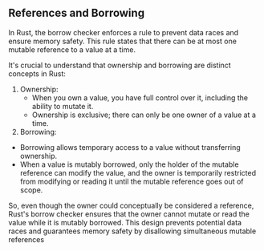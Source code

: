 ## References and Borrowing

In Rust, the borrow checker enforces a rule to prevent data races and ensure memory safety. This rule states that there can be at most one mutable reference to a value at a time.

It's crucial to understand that ownership and borrowing are distinct concepts in Rust:

1. Ownership:
   - When you own a value, you have full control over it, including the ability to mutate it.
   - Ownership is exclusive; there can only be one owner of a value at a time.
2.  Borrowing:
   - Borrowing allows temporary access to a value without transferring ownership.
   - When a value is mutably borrowed, only the holder of the mutable reference can modify the value, and the owner is temporarily restricted from modifying or reading it until the mutable reference goes out of scope.

So, even though the owner could conceptually be considered a reference, Rust's borrow checker ensures that the owner cannot mutate or read the value while it is mutably borrowed. This design prevents potential data races and guarantees memory safety by disallowing simultaneous mutable references

